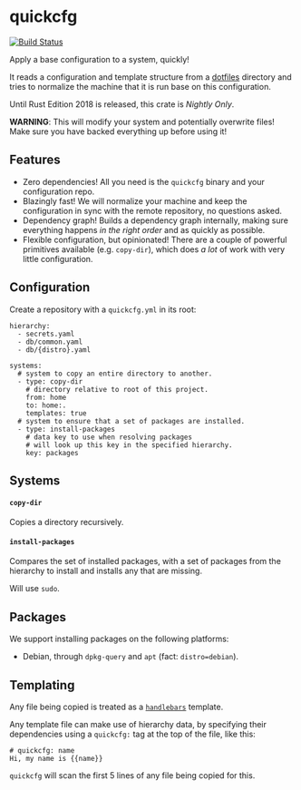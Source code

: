 # quickcfg
[![Build Status](https://travis-ci.org/udoprog/quickcfg.svg?branch=master)](https://travis-ci.org/udoprog/quickcfg)

Apply a base configuration to a system, quickly!

It reads a configuration and template structure from a [dotfiles] directory and tries to normalize
the machine that it is run base on this configuration.

Until Rust Edition 2018 is released, this crate is _Nightly Only_.

**WARNING**:
This will modify your system and potentially overwrite files!
Make sure you have backed everything up before using it!

[dotfiles]: https://github.com/udoprog/dotfiles

## Features

* Zero dependencies! All you need is the `quickcfg` binary and your configuration repo.
* Blazingly fast! We will normalize your machine and keep the configuration in sync with the remote
  repository, no questions asked.
* Dependency graph! Builds a dependency graph internally, making sure everything happens _in the
  right order_ and as quickly as possible.
* Flexible configuration, but opinionated!
  There are a couple of powerful primitives available (e.g. `copy-dir`), which does _a lot_ of work
  with very little configuration.

## Configuration

Create a repository with a `quickcfg.yml` in its root:

```
hierarchy:
  - secrets.yaml
  - db/common.yaml
  - db/{distro}.yaml

systems:
  # system to copy an entire directory to another.
  - type: copy-dir
    # directory relative to root of this project.
    from: home
    to: home:.
    templates: true
  # system to ensure that a set of packages are installed.
  - type: install-packages
    # data key to use when resolving packages
    # will look up this key in the specified hierarchy.
    key: packages
```

## Systems

#### `copy-dir`

Copies a directory recursively.

#### `install-packages`

Compares the set of installed packages, with a set of packages from the hierarchy to install and
installs any that are missing.

Will use `sudo`.

## Packages

We support installing packages on the following platforms:

* Debian, through `dpkg-query` and `apt` (fact: `distro=debian`).

## Templating

Any file being copied is treated as a [`handlebars`] template.

Any template file can make use of hierarchy data, by specifying their dependencies using
a `quickcfg:` tag at the top of the file, like this:

```
# quickcfg: name
Hi, my name is {{name}}
```

`quickcfg` will scan the first 5 lines of any file being copied for this.

[`handlebars`]: https://handlebarsjs.com/
